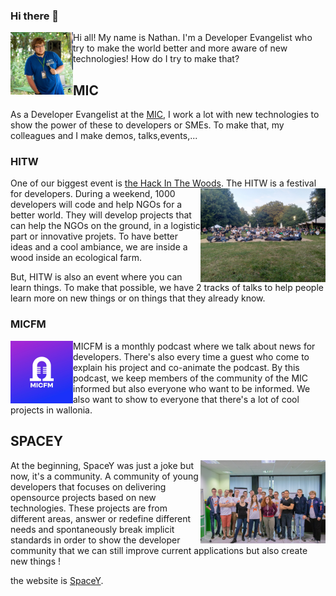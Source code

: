 ### Hi there 👋

<img align="left" src="https://github.com/thelittlewozniak/thelittlewozniak/blob/master/FB_IMG_1565035306465.jpg" width="100">
Hi all! My name is Nathan. I'm a Developer Evangelist who try to make the world better and more aware of new technologies!
How do I try to make that?



## MIC
As a Developer Evangelist at the [MIC](https://mic-belgique.be/), I work a lot with new technologies to show the power of these to developers or SMEs.
To make that, my colleagues and I make demos, talks,events,... 

### HITW
One of our biggest event is [the Hack In The Woods](https://hackinthewoods.be/).
<img align="right" src="https://github.com/thelittlewozniak/thelittlewozniak/blob/master/IMG_20190801_210554.jpg" width="200">
The HITW is a festival for developers. During a weekend, 1000 developers will code and help NGOs for a better world. 
They will develop projects that can help the NGOs on the ground, in a logistic part or innovative projets. 
To have better ideas and a cool ambiance, we are inside a wood inside an ecological farm.

But, HITW is also an event where you can learn things. To make that possible, we have 2 tracks of talks to help people learn more on new things or on things that they already know.

### MICFM
<img align="left" src="https://github.com/thelittlewozniak/thelittlewozniak/blob/master/2541581-1574432011220-825f1d327f6b4.jpg" width="100">
MICFM is a monthly podcast where we talk about news for developers. There's also every time a guest who come to explain his project and co-animate the podcast. 
By this podcast, we keep members of the community of the MIC informed but also everyone who want to be informed. We also want to show to everyone that there's a lot of cool 
projects in wallonia.

## SPACEY
<img align="right" src="https://github.com/thelittlewozniak/thelittlewozniak/blob/master/IMG_0757.jpg" width="200">

At the beginning, SpaceY was just a joke but now, it's a community. 
A community of young developers that focuses on delivering opensource projects based on new technologies. 
These projects are from different areas, answer or redefine different needs and spontaneously break implicit standards in order to show the developer community that we can still improve current applications but also create new things !

the website is [SpaceY](https://www.wearespacey.com/).


<!--
**thelittlewozniak/thelittlewozniak** is a ✨ _special_ ✨ repository because its `README.md` (this file) appears on your GitHub profile.
Here are some ideas to get you started:

- 🔭 I’m currently working on ...
- 🌱 I’m currently learning ...
- 👯 I’m looking to collaborate on ...
- 🤔 I’m looking for help with ...
- 💬 Ask me about ...
- 📫 How to reach me: ...
- 😄 Pronouns: ...
- ⚡ Fun fact: ...
